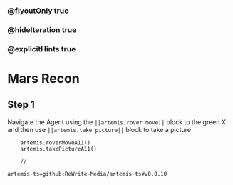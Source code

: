 ### @flyoutOnly true
### @hideIteration true
### @explicitHints true

# Mars Recon

## Step 1
Navigate the Agent using the ``||artemis.rover move||`` block to the green X and then use ``||artemis.take picture||`` block to take a picture

```ghost
    artemis.roverMoveA11()
    artemis.takePictureA11()
```
```template
    //
```

```package
artemis-ts=github:ReWrite-Media/artemis-ts#v0.0.10
```